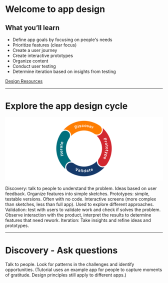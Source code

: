 # Welcome to app design 

## What you’ll learn
* Define app goals by focusing on people's needs
* Prioritize features (clear focus)
* Create a user journey
* Create interactive prototypes
* Organize content
* Conduct user testing
* Determine iteration based on insights from testing

[Design Resources](https://developer.apple.com/design/resources/)

--- 

# Explore the app design cycle

![app-design-cycle](./app-design--design-cycle.png)

Discovery: talk to people to understand the problem. Ideas based on user feedback. Organize features into simple sketches. 
Prototypes: simple, testable versions. Often with no code. Interactive screens (more complex than sketches, less than full app). Used to explore different approaches. 
Validation: test with users to validate work and check if solves the problem. Observe interaction with the product, interpret the results to determine features that need rework. 
Iteration: Take insights and refine ideas and prototypes. 

---

# Discovery - Ask questions
Talk to people. Look for patterns in the challenges and identify opportunities. 
(Tutorial uses an example app for people to capture moments of gratitude. Design principles still apply to different apps.)